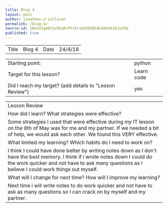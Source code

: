 ```yaml
---
title: Blog 4
layout: post
author: jonathan.o'sullivan
permalink: /blog-4/
source-id: 16on21gm6t3vhkyKrPttkrsGZX83Q10LAA2d41k1uIkU
published: true
---
```

<table>
  <tr>
    <td>Title</td>
    <td>Blog 4</td>
    <td>Date</td>
    <td>24/4/18</td>
  </tr>
</table>


<table>
  <tr>
    <td>Starting point:</td>
    <td>python</td>
  </tr>
  <tr>
    <td>Target for this lesson?</td>
    <td>Learn code</td>
  </tr>
  <tr>
    <td>Did I reach my target? 
(add details to "Lesson Review")</td>
    <td>yes</td>
  </tr>
</table>


<table>
  <tr>
    <td>Lesson Review</td>
  </tr>
  <tr>
    <td>How did I learn? What strategies were effective? </td>
  </tr>
  <tr>
    <td>Some strategies I used that were effective during my IT lesson on the 8th of May was for me and my partner. If we needed a bit of help, we would ask each other. We found this VERY effective.</td>
  </tr>
  <tr>
    <td>What limited my learning? Which habits do I need to work on? </td>
  </tr>
  <tr>
    <td>I think I could have done better by writing notes down as I don't have the best memory. I think if i wrote notes down I could do the work quicker and not have to ask many questions as I believe I could work things out myself.</td>
  </tr>
  <tr>
    <td>What will I change for next time? How will I improve my learning?</td>
  </tr>
  <tr>
    <td>Next time i will write notes to do work quicker and not have to ask as many questions so I can crack on by myself and my partner.</td>
  </tr>
</table>


